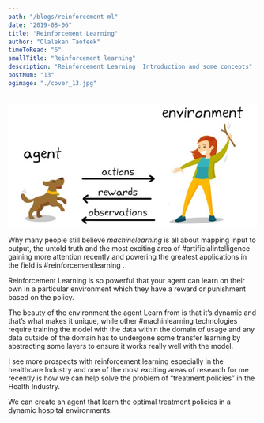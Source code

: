 ```yaml
---
path: "/blogs/reinforcement-ml"
date: "2019-08-06"
title: "Reinforcement Learning"
author: "Olalekan Taofeek"
timeToRead: "6"
smallTitle: "Reinforcement learning"
description: "Reinforcement Learning  Introduction and some concepts"
postNum: "13"
ogimage: "./cover_13.jpg"
---
```


<img src="./cover_13.jpg"/>
<br/>

Why many people still believe _machinelearning_ is all about mapping input to output, the untold truth and the most exciting area of #artificialintelligence gaining more attention recently and powering the greatest applications in the field is #reinforcementlearning .

Reinforcement Learning is so powerful that your agent can learn on their own in a particular environment which they have a reward or punishment based on the policy.

The beauty of the environment the agent Learn from is that it’s dynamic and that’s what makes it unique, while other #machinlearning technologies require training the model with the data within the domain of usage and any data outside of the domain has to undergone some transfer learning by abstracting some layers to ensure it works really well with the model.

I see more prospects with reinforcement learning especially in the healthcare Industry and one of the most exciting areas of research for me recently is how we can help solve the problem of “treatment policies” in the Health Industry.

We can create an agent that learn the optimal treatment policies in a dynamic hospital environments.
